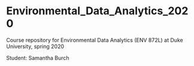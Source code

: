 # Environmental_Data_Analytics_2020
Course repository for Environmental Data Analytics (ENV 872L) at Duke University, spring 2020

Student: Samantha Burch

